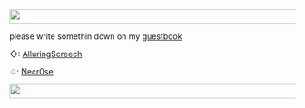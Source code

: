 <img src="https://i.postimg.cc/nV4gfPKF/tumblr-e99ab0ed02363927574cde8f4cce215a-531eae70-540.gif" width="2500" height="25"/>




please write somethin down on my [guestbook](https://stazzes.123guestbook.com)


◇: [AlluringScreech](https://github.com/AlluringScreech)

♤: [Necr0se](https://github.com/NECR0SE)

<img src="https://i.postimg.cc/nV4gfPKF/tumblr-e99ab0ed02363927574cde8f4cce215a-531eae70-540.gif" width="2500" height="25"/>


